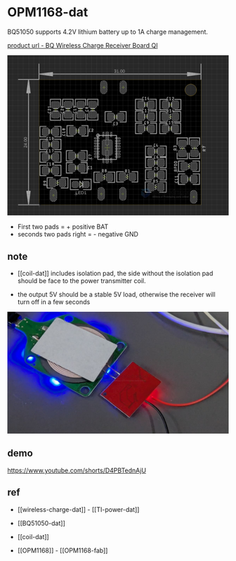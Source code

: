 
# OPM1168-dat 


BQ51050 supports 4.2V lithium battery up to 1A charge management.

[product url - BQ Wireless Charge Receiver Board QI](https://www.electrodragon.com/product/wireless-charge-receiver-board-qi/?attribute_pa_qi=bq51050)

![](2024-02-28-17-09-30.png)

- First two pads = + positive BAT
- seconds two pads right = - negative GND



## note 

- [[coil-dat]] includes isolation pad, the side without the isolation pad should be face to the power transmitter coil.

- the output 5V should be a stable 5V load, otherwise the receiver will turn off in a few seconds 


![](2025-10-10-21-40-53.png)





## demo 

https://www.youtube.com/shorts/D4PBTednAjU





## ref 

- [[wireless-charge-dat]] - [[TI-power-dat]]

- [[BQ51050-dat]]

- [[coil-dat]]


- [[OPM1168]] - [[OPM1168-fab]]
